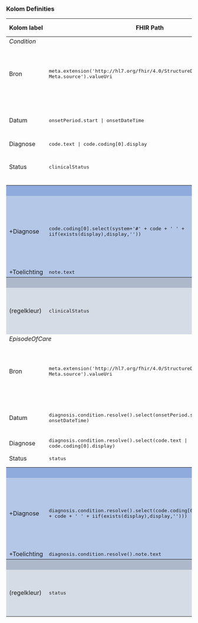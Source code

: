 ### Kolom Definities
<table class="grid">
<thead>
<th>Kolom label</th>
<th width="25%">FHIR Path</th>
<th>FHIR Type</th>
<th>Zib element</th>
<th>Toelichting of regels</th>
</thead>
<tbody>
<tr><td colspan=5><i>Condition</i></td></tr>
<tr>
<td>Bron</td>
<td><samp>meta.extension('http://hl7.org/fhir/4.0/StructureDefinition/extension-Meta.source').valueUri</samp></td>
<td><code>string</code></td>
<td>nvt</td>
<td>Lookup adhv uri (AGB-Z of OID) <code>&lt;adressering-base&gt;/Organization?identifier=&lt;.meta.tag.code&gt;</code> en gebruik dan <code>Organization.name</code></td>
</tr>
<tr>
<td>Datum</td>
<td><samp>onsetPeriod.start | onsetDateTime</samp></td>
<td><code>Period</code> of <code>dateTime</code></td>
<td>ProbleemBeginDatum</td>
<td>Laat één datum zien als de <code>.onsetDateTime</code> en <code>.onsetPeriod</code> hetzelfde zijn</td>
</tr>
<tr>
<td>Diagnose</td>
<td><samp>code.text | code.coding[0].display</samp></td>
<td><code>string</code></td>
<td>ProbleemNaam</td>
<td></td>
</tr>
<tr>
<td>Status</td>
<td><samp>clinicalStatus</samp></td>
<td><code>code</code></td>
<td>ProbleemStatus</td>
<td>Mapping: <code>active,recurrence</code> naar <code>Actueel</code>; <code>inactive,remission</code> naar <code>Niet actueel</code></td>
</tr>
<tr style="background-color:#8faadc; color:white"><th colspan="5">UITKLAPVELD</th></tr>
<tr style="background-color:#b4c7e7">
<td>+Diagnose</td>
<td><samp>code.coding[0].select(system+'#' + code + ' ' + iif(exists(display),display,''))</samp></td>
<td><code>string</code></td>
<td>ProbleemNaam</td>
<td>Meerdere codes mogelijk.<br/>Ignore NullFlavor.<br/>Lookup system label middels <code>&lt;terminologie-base&gt;/CodeSystem?url=&lt;.system&gt;</code> en gebruik dan <code>CodeSystem.title</code></td>
</tr>
<tr style="background-color:#b4c7e7">
<td>+Toelichting</td>
<td><samp>note.text</samp></td>
<td><code>string</code></td>
<td>Toelichting</td>
<td></td>
</tr>
<tr style="background-color:#adb9ca; color:white"><th colspan="5">MARKERING</th></tr>
<tr style="background-color:#d6dce5">
<td>(regelkleur)</td>
<td><samp>clinicalStatus</samp></td>
<td><code>code</code></td>
<td>ProbleemStatus</td>
<td>Actueel (<code>active</code>) = groene rijen, dikgedrukt<br/>Niet actueel (<code>inactive</code>) = grijze rijen</td>
</tr>
<tr><td colspan=5><i>EpisodeOfCare</i></td></tr>
<tr>
<td>Bron</td>
<td><samp>meta.extension('http://hl7.org/fhir/4.0/StructureDefinition/extension-Meta.source').valueUri</samp></td>
<td><code>string</code></td>
<td>nvt</td>
<td>Lookup adhv uri (AGB-Z of OID) <code>&lt;adressering-base&gt;/Organization?identifier=&lt;.meta.tag.code&gt;</code> en gebruik dan <code>Organization.name</code></td>
</tr>
<tr>
<td>Datum</td>
<td><samp>diagnosis.condition.resolve().select(onsetPeriod.start | onsetDateTime)</samp></td>
<td><code>Period</code> of <code>dateTime</code></td>
<td>Probleem/ProbleemBeginDatum</td>
<td>Laat één datum zien als de <code>.onsetDateTime</code> en <code>.onsetPeriod</code> hetzelfde zijn</td>
</tr>
<tr>
<td>Diagnose</td>
<td><samp>diagnosis.condition.resolve().select(code.text | code.coding[0].display)</samp></td>
<td><code>string</code></td>
<td>Probleem/ProbleemNaam</td>
<td></td>
</tr>
<tr>
<td>Status</td>
<td><samp>status</samp></td>
<td><code>code</code></td>
<td>nvt</td>
<td>Mapping: <code>active</code> naar <code>Actueel</code></td>
</tr>
<tr style="background-color:#8faadc; color:white"><th colspan="5">UITKLAPVELD</th></tr>
<tr style="background-color:#b4c7e7">
<td>+Diagnose</td>
<td><samp>diagnosis.condition.resolve().select(code.coding[0].select(system+'#' + code + ' ' + iif(exists(display),display,'')))</samp></td>
<td><code>string</code></td>
<td>Probleem/ProbleemNaam</td>
<td>Meerdere codes mogelijk.<br/>Ignore NullFlavor.<br/>Lookup system label middels <code>&lt;terminologie-base&gt;/CodeSystem?url=&lt;.system&gt;</code> en gebruik dan <code>CodeSystem.title</code></td>
</tr>
<tr style="background-color:#b4c7e7">
<td>+Toelichting</td>
<td><samp>diagnosis.condition.resolve().note.text</samp></td>
<td><code>string</code></td>
<td>Probleem/Toelichting</td>
<td></td>
</tr>
<tr style="background-color:#adb9ca; color:white"><th colspan="5">MARKERING</th></tr>
<tr style="background-color:#d6dce5">
<td>(regelkleur)</td>
<td><samp>status</samp></td>
<td><code>code</code></td>
<td>nvt</td>
<td>Actueel (<code>active</code>) = groene rijen, dikgedrukt<br/>Niet actueel (<code>inactive</code>) = grijze rijen</td>
</tr>
</tbody>
</table>
